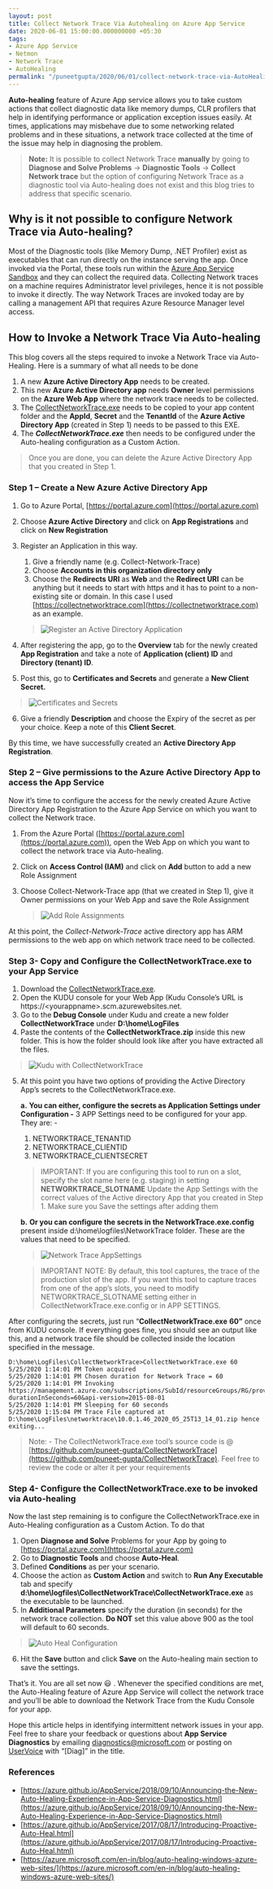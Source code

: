 ```yaml
---
layout: post
title: Collect Network Trace Via Autohealing on Azure App Service
date: 2020-06-01 15:00:00.000000000 +05:30
tags:
- Azure App Service
- Netmon
- Network Trace
- AutoHealing
permalink: "/puneetgupta/2020/06/01/collect-network-trace-via-AutoHealing/"
---
```



**Auto-healing** feature of Azure App service allows you to take custom actions that collect diagnostic data like memory dumps, CLR profilers that help in identifying performance or application exception issues easily. At times, applications may misbehave due to some networking related problems and in these situations, a network trace collected at the time of the issue may help in diagnosing the problem.

> **Note:** It is possible to collect Network Trace **manually** by going to **Diagnose and Solve Problems** -> **Diagnostic Tools** -> **Collect Network trace** but the option of configuring Network Trace as a diagnostic tool via Auto-healing does not exist and this blog
> tries to address that specific scenario.

## Why is it not possible to configure Network Trace via Auto-healing?

Most of the Diagnostic tools (like Memory Dump, .NET Profiler) exist as executables that can run directly on the instance serving the app. Once invoked via the Portal, these tools run within the [Azure App Service Sandbox](https://github.com/projectkudu/kudu/wiki/Azure-Web-App-sandbox) and they can collect the required data. Collecting Network traces on a machine requires Administrator level privileges, hence it is not possible to invoke it directly. The way Network Traces are invoked today are by calling a management API that requires Azure Resource Manager level access.

## How to Invoke a Network Trace Via Auto-healing

This blog covers all the steps required to invoke a Network Trace via Auto-Healing. Here is a summary of what all needs to be done

 1. A new **Azure Active Directory App** needs to be created.
 2. This new **Azure Active Directory app** needs **Owner** level permissions on the **Azure Web App**
    where the network trace needs to be collected.
 3. The [CollectNetworkTrace.exe]({{site.baseurl}}/assets/2020/06/CollectNetworkTrace.zip) needs to be copied to your app content folder and the **AppId**, **Secret** and the **TenantId** of the **Azure Active Directory App** (created in Step 1) needs to be passed to this EXE.
 4. The **_CollectNetworkTrace.exe_** then needs to be configured under the Auto-healing configuration as
    a Custom Action.

> Once you are done, you can delete the Azure Active Directory App that you created in Step 1.

### Step 1 – Create a New Azure Active Directory App

1. Go to Azure Portal, [https://portal.azure.com](https://portal.azure.com) 
2. Choose **Azure Active Directory** and click on **App Registrations** and click on **New Registration** 
3. Register an Application in this way.
   1. Give a friendly name (e.g. Collect-Network-Trace)
   1. Choose **Accounts in this organization directory only**
   1. Choose the **Redirects URI** as **Web** and the **Redirect URI** can be anything but it needs to start with https and it has to point to a non-existing site or domain. In this case I used [https://collectnetworktrace.com](https://collectnetworktrace.com) as an example.

   > ![Register an Active Directory Application]({{site.baseurl}}/media/2020/06/AppRegistration.png)

4. After registering the app, go to the **Overview** tab for the newly created **App Registration** and take a note of **Application (client) ID** and **Directory (tenant) ID**.
5. Post this, go to **Certificates and Secrets** and generate a **New Client Secret.**
 >![Certificates and Secrets]({{site.baseurl}}/media/2020/06/CertificatesAndSecrets.png)
6. Give a friendly **Description** and choose the Expiry of the secret as per your choice. Keep a note of this **Client Secret**.

By this time, we have successfully created an **Active Directory App Registration**.


### Step 2 – Give permissions to the Azure Active Directory App to access the App Service

Now it’s time to configure the access for the newly created Azure Active Directory App Registration to the Azure App Service on which you want to collect the Network trace.

1. From the Azure Portal ([https://portal.azure.com](https://portal.azure.com)), open the Web App on which you want to collect the network trace via Auto-healing.

2. Click on **Access Control (IAM)** and click on **Add** button to add a new Role Assignment

3. Choose Collect-Network-Trace app (that we created in Step 1), give it Owner permissions on your Web App and save the Role Assignment

   >![Add Role Assignments]({{site.baseurl}}/media/2020/06/AddRoleAssignments.png)

At this point, the _Collect-Network-Trace_ active directory app has ARM permissions to the web app on which network trace need to be collected.


### Step 3- Copy and Configure the CollectNetworkTrace.exe to your App Service

1. Download the [CollectNetworkTrace.exe]({{site.baseurl}}/assets/2020/06/CollectNetworkTrace.zip).
2. Open the KUDU console for your Web App (Kudu Console’s URL is https://&lt;yourappname&gt;.scm.azurewebsites.net.
3. Go to the **Debug Console** under Kudu and create a new folder **CollectNetworkTrace** under **D:\home\LogFiles**
4. Paste the contents of the **CollectNetworkTrace.zip** inside this new folder. This is how the folder should look like after you have extracted all the files.
 >![Kudu with CollectNetworkTrace]({{site.baseurl}}/media/2020/06/KuduScreenshot.png)
5. At this point you have two options of providing the Active Directory App’s secrets to the CollectNetworkTrace.exe.
     
	**a.** **You can either, configure the secrets as Application Settings under Configuration -** 3 APP Settings need to be configured for your app. They are: -
	1. NETWORKTRACE_TENANTID
	2. NETWORKTRACE_CLIENTID
	3. NETWORKTRACE_CLIENTSECRET
	

	> IMPORTANT: If you are configuring this tool to run on a slot, specify the slot name here (e.g. staging) in setting **NETWORKTRACE_SLOTNAME**
		Update the App Settings with the correct values of the Active directory App that you created in Step 1. Make sure you Save the settings after adding them

	**b.** **Or you can configure the secrets in the NetworkTrace.exe.config** present inside d:\home\logfiles\NetworkTrace folder. These are the values that need to be specified.
	>![Network Trace AppSettings]({{site.baseurl}}/media/2020/06/AppSettingscreenshot.png)
	
	>IMPORTANT NOTE: By default, this tool captures, the trace of the production slot of the app. If you want this tool to capture traces from one of the app’s slots, you need to modify NETWORKTRACE_SLOTNAME setting either in CollectNetworkTrace.exe.config or in APP SETTINGS.

After configuring the secrets, just run “**CollectNetworkTrace.exe** **60”** once from KUDU console. If everything goes fine, you should see an output like this, and a network trace file should be collected inside the location specified in the message.

	D:\home\LogFiles\CollectNetworkTrace>CollectNetworkTrace.exe 60
	5/25/2020 1:14:01 PM Token acquired
	5/25/2020 1:14:01 PM Chosen duration for Network Trace = 60
	5/25/2020 1:14:01 PM Invoking https://management.azure.com/subscriptions/SubId/resourceGroups/RG/providers/Microsoft.Web/sites/SiteName/networkTrace/start?durationInSeconds=60&api-version=2015-08-01
	5/25/2020 1:14:01 PM Sleeping for 60 seconds
	5/25/2020 1:15:04 PM Trace File captured at D:\home\LogFiles\networktrace\10.0.1.46_2020_05_25T13_14_01.zip hence exiting...

>Note: - The CollectNetworkTrace.exe tool’s source code is @ [https://github.com/puneet-gupta/CollectNetworkTrace](https://github.com/puneet-gupta/CollectNetworkTrace). Feel free to review the code or alter it per your requirements


### Step 4- Configure the CollectNetworkTrace.exe to be invoked via Auto-healing

Now the last step remaining is to configure the CollectNetworkTrace.exe in Auto-Healing configuration as a Custom Action. To do that

1. Open **Diagnose and Solve** Problems for your App by going to [https://portal.azure.com](https://portal.azure.com)
2. Go to **Diagnostic Tools** and choose **Auto-Heal**.
3. Defined **Conditions** as per your scenario.
4. Choose the action as **Custom Action** and switch to **Run Any Executable** tab and specify **d:\home\logfiles\CollectNetworkTrace\CollectNetworkTrace.exe** as the executable to be launched.
5. In **Additional Parameters** specify the duration (in seconds) for the network trace collection. **Do NOT** set this value above 900 as the tool will default to 60 seconds.
 > ![Auto Heal Configuration]({{site.baseurl}}/media/2020/06/AutoHealConfiguration.png)   
6. Hit the **Save** button and click **Save** on the Auto-healing main section to save the settings.

That’s it. You are all set now :smiley: . Whenever the specified conditions are met, the Auto-Healing feature of Azure App Service will collect the network trace and you’ll be able to download the Network Trace from the Kudu Console for your app.

Hope this article helps in identifying intermittent network issues in your app. Feel free to share your feedback or questions about **App Service Diagnostics** by emailing [diagnostics@microsoft.com](mailto:diagnostics@microsoft.com) or posting on [UserVoice](https://feedback.azure.com/forums/169385-web-apps%E2%80%8B%E2%80%8B%E2%80%8B%E2%80%8B%E2%80%8B%E2%80%8B%E2%80%8B%E2%80%8B%E2%80%8B%E2%80%8B%E2%80%8B%E2%80%8B%E2%80%8B%E2%80%8B) with “[Diag]” in the title.

### References

+ [https://azure.github.io/AppService/2018/09/10/Announcing-the-New-Auto-Healing-Experience-in-App-Service-Diagnostics.html](https://azure.github.io/AppService/2018/09/10/Announcing-the-New-Auto-Healing-Experience-in-App-Service-Diagnostics.html)
+ [https://azure.github.io/AppService/2017/08/17/Introducing-Proactive-Auto-Heal.html](https://azure.github.io/AppService/2017/08/17/Introducing-Proactive-Auto-Heal.html)
+ [https://azure.microsoft.com/en-in/blog/auto-healing-windows-azure-web-sites/](https://azure.microsoft.com/en-in/blog/auto-healing-windows-azure-web-sites/)